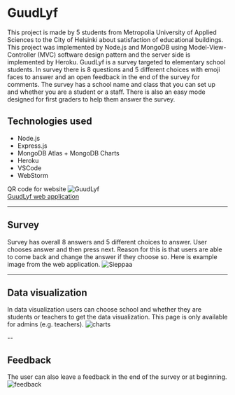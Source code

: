 # GuudLyf

This project is made by 5 students from Metropolia University of Applied Sciences
to the City of Helsinki about satisfaction of educational buildings. This project was
implemented by Node.js and MongoDB using Model-View-Controller (MVC) software design pattern and the server side is implemented by Heroku. GuudLyf is a survey targeted to elementary school students. In survey there is 8 questions and 5 different choices with emoji faces to answer and an open feedback in the end of the survey for comments. The survey has a school name and class that you can set up and whether you are a student or a staff. There is also an easy mode designed for first graders to help them answer the survey.  
  
## Technologies used  
* Node.js
* Express.js  
* MongoDB Atlas + MongoDB Charts   
* Heroku  
* VSCode  
* WebStorm  
  
QR code for website
![GuudLyf](https://user-images.githubusercontent.com/23027158/70751856-09ec2100-1d3a-11ea-87e6-fbd5a8c84c40.png)  
[GuudLyf web application](http://helsinkigoodlife.herokuapp.com/)  

---  
  
## Survey  

Survey has overall 8 answers and 5 different choices to answer. User chooses answer and then press next. Reason for this is that users are able to come back and change the answer if they choose so. Here is example image from the web application.
![Sieppaa](https://user-images.githubusercontent.com/23027158/70749915-048cd780-1d36-11ea-8f81-908c1f8597e8.PNG)
  
---  
  
## Data visualization  

In data visualization users can choose school and whether they are students or teachers to get the data visualization. This page is only available for admins (e.g. teachers).
![charts](https://user-images.githubusercontent.com/23027158/70750254-c17f3400-1d36-11ea-9261-114dd3f03988.PNG)
  
--

## Feedback  

The user can also leave a feedback in the end of the survey or at beginning. 
![feedback](https://user-images.githubusercontent.com/23027158/70750904-fe97f600-1d37-11ea-8689-da13dce7fd8b.PNG)

